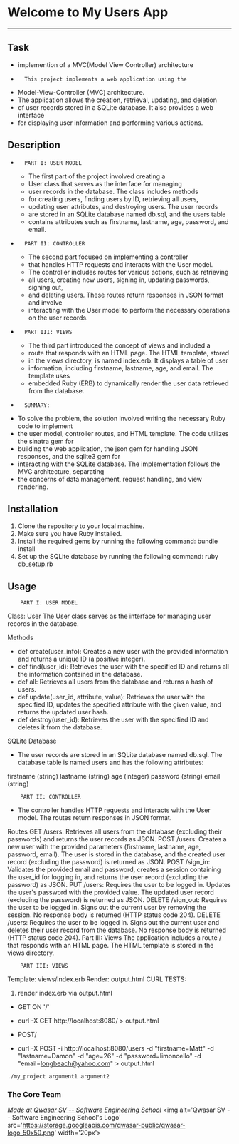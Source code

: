 # Welcome to My Users App
***

## Task

+ implemention of a MVC(Model View Controller) architecture
+       This project implements a web application using the 
- Model-View-Controller (MVC) architecture. 
- The application allows the creation, retrieval, updating, and deletion 
- of user records stored in a SQLite database. It also provides a web interface 
- for displaying user information and performing various actions.

## Description

+       PART I: USER MODEL
    - The first part of the project involved creating a 
    - User class that serves as the interface for managing 
    - user records in the database. The class includes methods 
    - for creating users, finding users by ID, retrieving all users, 
    - updating user attributes, and destroying users. The user records 
    - are stored in an SQLite database named db.sql, and the users table 
    - contains attributes such as firstname, lastname, age, password, and email.

+       PART II: CONTROLLER 
    - The second part focused on implementing a controller 
    - that handles HTTP requests and interacts with the User model. 
    - The controller includes routes for various actions, such as retrieving 
    - all users, creating new users, signing in, updating passwords, signing out, 
    - and deleting users. These routes return responses in JSON format and involve 
    - interacting with the User model to perform the necessary operations on the user records.

+       PART III: VIEWS
    - The third part introduced the concept of views and included a 
    - route that responds with an HTML page. The HTML template, stored 
    - in the views directory, is named index.erb. It displays a table of user 
    - information, including firstname, lastname, age, and email. The template uses 
    - embedded Ruby (ERB) to dynamically render the user data retrieved from the database.

+       SUMMARY: 
-  To solve the problem, the solution involved writing the necessary Ruby code to implement 
- the user model, controller routes, and HTML template. The code utilizes the sinatra gem for 
- building the web application, the json gem for handling JSON responses, and the sqlite3 gem for 
- interacting with the SQLite database. The implementation follows the MVC architecture, separating 
- the concerns of data management, request handling, and view rendering.


## Installation
1. Clone the repository to your local machine.
2. Make sure you have Ruby installed.
3. Install the required gems by running the following command: 
    bundle install
4. Set up the SQLite database by running the following command:
    ruby db_setup.rb


## Usage
        PART I: USER MODEL
Class: User
The User class serves as the interface for managing user records in the database.

Methods
+ def create(user_info): Creates a new user with the provided information and returns a unique ID (a positive integer).
+ def find(user_id): Retrieves the user with the specified ID and returns all the information contained in the database.
+ def all: Retrieves all users from the database and returns a hash of users.
+ def update(user_id, attribute, value): Retrieves the user with the specified ID, updates the specified attribute with the given value, and returns the updated user hash.
+ def destroy(user_id): Retrieves the user with the specified ID and deletes it from the database.

SQLite Database
+ The user records are stored in an SQLite database named db.sql. The database table is named users and has the following attributes:

firstname (string)
lastname (string)
age (integer)
password (string)
email (string)


        PART II: CONTROLLER
- The controller handles HTTP requests and interacts with the User model. The routes return responses in JSON format.

Routes
GET /users: Retrieves all users from the database (excluding their passwords) and returns the user records as JSON.
POST /users: Creates a new user with the provided parameters (firstname, lastname, age, password, email). The user is stored in the database, and the created user record (excluding the password) is returned as JSON.
POST /sign_in: Validates the provided email and password, creates a session containing the user_id for logging in, and returns the user record (excluding the password) as JSON.
PUT /users: Requires the user to be logged in. Updates the user's password with the provided value. The updated user record (excluding the password) is returned as JSON.
DELETE /sign_out: Requires the user to be logged in. Signs out the current user by removing the session. No response body is returned (HTTP status code 204).
DELETE /users: Requires the user to be logged in. Signs out the current user and deletes their user record from the database. No response body is returned (HTTP status code 204).
Part III: Views
The application includes a route / that responds with an HTML page. The HTML template is stored in the views directory.

        PART III: VIEWS
Template: views/index.erb Render: output.html
CURL TESTS:
1. render index.erb via output.html 
+ GET ON '/'
- curl -X GET http://localhost:8080/ > output.html 
+ POST/ 
- curl -X POST -i http://localhost:8080/users -d "firstname=Matt" -d "lastname=Damon" -d "age=26" -d "password=limoncello" -d "email=longbeach@yahoo.com" > output.html
  

```
./my_project argument1 argument2
```

### The Core Team


<span><i>Made at <a href='https://qwasar.io'>Qwasar SV -- Software Engineering School</a></i></span>
<span><img alt='Qwasar SV -- Software Engineering School's Logo' src='https://storage.googleapis.com/qwasar-public/qwasar-logo_50x50.png' width='20px'></span>
